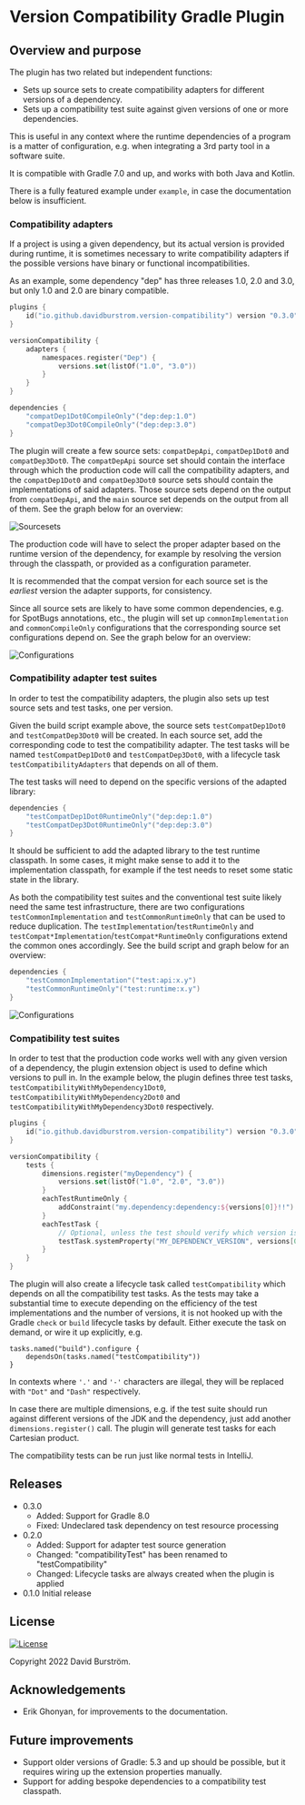 # Version Compatibility Gradle Plugin

## Overview and purpose

The plugin has two related but independent functions:

* Sets up source sets to create compatibility adapters for different versions of a dependency.
* Sets up a compatibility test suite against given versions of one or more dependencies.

This is useful in any context where the runtime dependencies of a program is a matter of configuration, e.g.
when integrating a 3rd party tool in a software suite.

It is compatible with Gradle 7.0 and up, and works with both Java and Kotlin.

There is a fully featured example under `example`, in case the documentation below is insufficient.

### Compatibility adapters

If a project is using a given dependency, but its actual version is provided during runtime, it is
sometimes necessary to write compatibility adapters if the possible versions have binary or functional
incompatibilities.

As an example, some dependency "dep" has three releases 1.0, 2.0 and 3.0, but only 1.0 and 2.0 are binary compatible.

```kotlin
plugins {
    id("io.github.davidburstrom.version-compatibility") version "0.3.0"
}

versionCompatibility {
    adapters {
        namespaces.register("Dep") {
            versions.set(listOf("1.0", "3.0"))
        }
    }
}

dependencies {
    "compatDep1Dot0CompileOnly"("dep:dep:1.0")
    "compatDep3Dot0CompileOnly"("dep:dep:3.0")
}
```

The plugin will create a few source sets: `compatDepApi`, `compatDep1Dot0` and `compatDep3Dot0`.
The `compatDepApi` source set should contain the interface through which the production code will call the
compatibility adapters, and the `compatDep1Dot0` and `compatDep3Dot0` source sets should contain the implementations of said adapters.
Those source sets depend on the output from `compatDepApi`, and the `main` source set depends on the output from all of them.
See the graph below for an overview:

![Sourcesets](./docs/images/sourcesets.svg "Sourcesets")

The production code will have to select the proper adapter based on the runtime version of the dependency, for example
by resolving the version through the classpath, or provided as a configuration parameter.

It is recommended that the compat version for each source set is the *earliest* version the adapter supports, for consistency.

Since all source sets are likely to have some common dependencies, e.g. for SpotBugs annotations, etc., the plugin will
set up `commonImplementation` and `commonCompileOnly` configurations that the corresponding source set configurations depend on.
See the graph below for an overview:

![Configurations](./docs/images/configurations.svg "Configurations")

### Compatibility adapter test suites

In order to test the compatibility adapters, the plugin also sets up test source sets and test tasks, one per
version.

Given the build script example above, the source sets `testCompatDep1Dot0` and `testCompatDep3Dot0` will be created.
In each source set, add the corresponding code to test the compatibility adapter. The test
tasks will be named `testCompatDep1Dot0` and `testCompatDep3Dot0`, with a lifecycle task `testCompatibilityAdapters`
that depends on all of them.

The test tasks will need to depend on the specific versions of the adapted library:

```kotlin
dependencies {
    "testCompatDep1Dot0RuntimeOnly"("dep:dep:1.0")
    "testCompatDep3Dot0RuntimeOnly"("dep:dep:3.0")
}
```

It should be sufficient to add the adapted library to the test runtime classpath. In some cases, it
might make sense to add it to the implementation classpath, for example if the test needs to reset
some static state in the library.

As both the compatibility test suites and the conventional test suite likely need the same
test infrastructure, there are two configurations `testCommonImplementation` and `testCommonRuntimeOnly`
that can be used to reduce duplication. The `testImplementation`/`testRuntimeOnly` and
`testCompat*Implementation`/`testCompat*RuntimeOnly` configurations extend the common ones accordingly.
See the build script and graph below for an overview:

```kotlin
dependencies {
    "testCommonImplementation"("test:api:x.y")
    "testCommonRuntimeOnly"("test:runtime:x.y")
}
```

![Configurations](./docs/images/test-configurations.svg "Test Configurations")

### Compatibility test suites

In order to test that the production code works well with any given version of a dependency, the plugin
extension object is used to define which versions to pull in. In the example below, the plugin
defines three test tasks, `testCompatibilityWithMyDependency1Dot0`, `testCompatibilityWithMyDependency2Dot0`
and `testCompatibilityWithMyDependency3Dot0` respectively.

```kotlin
plugins {
    id("io.github.davidburstrom.version-compatibility") version "0.3.0"
}

versionCompatibility {
    tests {
        dimensions.register("myDependency") {
            versions.set(listOf("1.0", "2.0", "3.0"))
        }
        eachTestRuntimeOnly {
            addConstraint("my.dependency:dependency:${versions[0]}!!")
        }
        eachTestTask {
            // Optional, unless the test should verify which version is resolved.
            testTask.systemProperty("MY_DEPENDENCY_VERSION", versions[0])
        }
    }
}
```

The plugin will also create a lifecycle task called `testCompatibility` which depends on all the compatibility test tasks.
As the tests may take a substantial time to execute depending on the efficiency of the test implementations and the
number of versions, it is not hooked up with the Gradle `check` or `build` lifecycle tasks by default.
Either execute the task on demand, or wire it up explicitly, e.g.

```
tasks.named("build").configure {
    dependsOn(tasks.named("testCompatibility"))
}
```

In contexts where `'.'` and `'-'` characters are illegal, they will be replaced with `"Dot"` and `"Dash"` respectively.

In case there are multiple dimensions, e.g. if the test suite should run against different versions
of the JDK and the dependency, just add another `dimensions.register()` call. The plugin will generate
test tasks for each Cartesian product.

The compatibility tests can be run just like normal tests in IntelliJ.

## Releases

* 0.3.0
  * Added: Support for Gradle 8.0
  * Fixed: Undeclared task dependency on test resource processing
* 0.2.0
  * Added: Support for adapter test source generation
  * Changed: "compatibilityTest" has been renamed to "testCompatibility"
  * Changed: Lifecycle tasks are always created when the plugin is applied
* 0.1.0 Initial release

## License

[![License](https://img.shields.io/badge/License-Apache_2.0-blue.svg)](https://opensource.org/licenses/Apache-2.0)

Copyright 2022 David Burström.

## Acknowledgements

* Erik Ghonyan, for improvements to the documentation.

## Future improvements

* Support older versions of Gradle: 5.3 and up should be possible, but it requires wiring up the extension properties manually.
* Support for adding bespoke dependencies to a compatibility test classpath.

